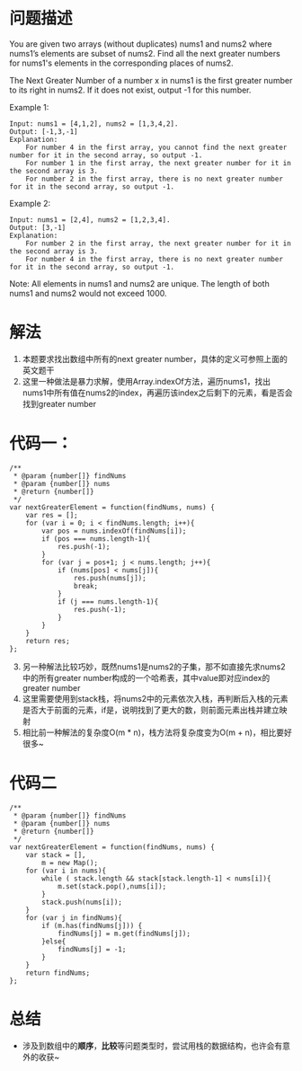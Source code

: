 # 问题描述
You are given two arrays (without duplicates) nums1 and nums2 where nums1’s elements are subset of nums2. Find all the next greater numbers for nums1's elements in the corresponding places of nums2.

The Next Greater Number of a number x in nums1 is the first greater number to its right in nums2. If it does not exist, output -1 for this number.

Example 1:
```
Input: nums1 = [4,1,2], nums2 = [1,3,4,2].
Output: [-1,3,-1]
Explanation:
    For number 4 in the first array, you cannot find the next greater number for it in the second array, so output -1.
    For number 1 in the first array, the next greater number for it in the second array is 3.
    For number 2 in the first array, there is no next greater number for it in the second array, so output -1.
```

Example 2:
```
Input: nums1 = [2,4], nums2 = [1,2,3,4].
Output: [3,-1]
Explanation:
    For number 2 in the first array, the next greater number for it in the second array is 3.
    For number 4 in the first array, there is no next greater number for it in the second array, so output -1.
```
Note:
All elements in nums1 and nums2 are unique.
The length of both nums1 and nums2 would not exceed 1000.

# 解法
1. 本题要求找出数组中所有的next greater number，具体的定义可参照上面的英文题干
2. 这里一种做法是暴力求解，使用Array.indexOf方法，遍历nums1，找出nums1中所有值在nums2的index，再遍历该index之后剩下的元素，看是否会找到greater number

# 代码一：
```
/**
 * @param {number[]} findNums
 * @param {number[]} nums
 * @return {number[]}
 */
var nextGreaterElement = function(findNums, nums) {
    var res = [];
    for (var i = 0; i < findNums.length; i++){
        var pos = nums.indexOf(findNums[i]);
        if (pos === nums.length-1){
            res.push(-1);
        }
        for (var j = pos+1; j < nums.length; j++){
            if (nums[pos] < nums[j]){
                res.push(nums[j]);
                break;
            }
            if (j === nums.length-1){
                res.push(-1);
            }
        }
    }
    return res;
};
```

3. 另一种解法比较巧妙，既然nums1是nums2的子集，那不如直接先求nums2中的所有greater number构成的一个哈希表，其中value即对应index的greater number
4. 这里需要使用到stack栈，将nums2中的元素依次入栈，再判断后入栈的元素是否大于前面的元素，if是，说明找到了更大的数，则前面元素出栈并建立映射
5. 相比前一种解法的复杂度O(m * n)，栈方法将复杂度变为O(m + n)，相比要好很多~
# 代码二

```
/**
 * @param {number[]} findNums
 * @param {number[]} nums
 * @return {number[]}
 */
var nextGreaterElement = function(findNums, nums) {
    var stack = [],
        m = new Map();
    for (var i in nums){
        while ( stack.length && stack[stack.length-1] < nums[i]){
            m.set(stack.pop(),nums[i]);
        }
        stack.push(nums[i]);
    }
    for (var j in findNums){
        if (m.has(findNums[j])) {
            findNums[j] = m.get(findNums[j]);
        }else{
            findNums[j] = -1;
        }
    }
    return findNums;
};
```
# 总结
- 涉及到数组中的**顺序**，**比较**等问题类型时，尝试用栈的数据结构，也许会有意外的收获~
